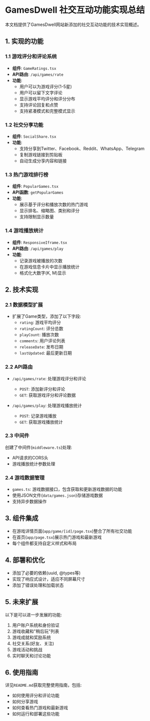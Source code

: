 # GamesDwell 社交互动功能实现总结

本文档提供了GamesDwell网站新添加的社交互动功能的技术实现概述。

## 1. 实现的功能

### 1.1 游戏评分和评论系统

- **组件**: `GameRatings.tsx`
- **API路由**: `/api/games/rate`
- **功能**:
  - 用户可以为游戏评分(1-5星)
  - 用户可以留下文字评论
  - 显示游戏平均评分和评分分布
  - 支持评论回复和点赞
  - 支持紧凑模式和完整模式显示

### 1.2 社交分享功能

- **组件**: `SocialShare.tsx`
- **功能**:
  - 支持分享到Twitter、Facebook、Reddit、WhatsApp、Telegram
  - 复制游戏链接到剪贴板
  - 自动生成分享内容和链接

### 1.3 热门游戏排行榜

- **组件**: `PopularGames.tsx`
- **API函数**: `getPopularGames`
- **功能**:
  - 展示基于评分和播放次数的热门游戏
  - 显示排名、缩略图、类别和评分
  - 支持限制显示数量

### 1.4 游戏播放统计

- **组件**: `ResponsiveIframe.tsx`
- **API路由**: `/api/games/play`
- **功能**:
  - 记录游戏被播放的次数
  - 在游戏信息卡片中显示播放统计
  - 格式化大数字(K, M)显示

## 2. 技术实现

### 2.1 数据模型扩展

- 扩展了Game类型，添加了以下字段:
  - `rating`: 游戏平均评分
  - `ratingCount`: 评分总数
  - `playCount`: 播放次数
  - `comments`: 用户评论列表
  - `releaseDate`: 发布日期
  - `lastUpdated`: 最后更新日期

### 2.2 API路由

- `/api/games/rate`: 处理游戏评分和评论
  - `POST`: 添加新评分和评论
  - `GET`: 获取游戏评分和评论数据

- `/api/games/play`: 处理游戏播放统计
  - `POST`: 记录游戏播放
  - `GET`: 获取游戏播放统计

### 2.3 中间件

创建了中间件(`middleware.ts`)处理:
- API请求的CORS头
- 游戏播放统计参数处理

### 2.4 游戏数据管理

- `games.ts`: 游戏数据接口，包含获取和更新游戏数据的功能
- 使用JSON文件(`data/games.json`)存储游戏数据
- 支持异步数据操作

## 3. 组件集成

- 在游戏详情页面(`app/game/[id]/page.tsx`)整合了所有社交功能
- 在首页(`app/page.tsx`)展示热门游戏和最新游戏
- 每个组件都支持自定义样式和布局

## 4. 部署和优化

- 添加了必要的依赖(uuid, @types等)
- 实现了响应式设计，适应不同屏幕尺寸
- 添加了错误处理和加载状态

## 5. 未来扩展

以下是可以进一步发展的功能:
1. 用户账户系统和身份验证
2. 游戏收藏和"稍后玩"列表
3. 游戏成就和奖励系统
4. 社交关系(好友、关注)
5. 游戏活动和挑战
6. 实时聊天和讨论功能

## 6. 使用指南

详见`README.md`获取完整使用指南，包括:
- 如何使用评分和评论功能
- 如何分享游戏
- 如何查看热门游戏和最新游戏
- 如何运行和部署这些功能 